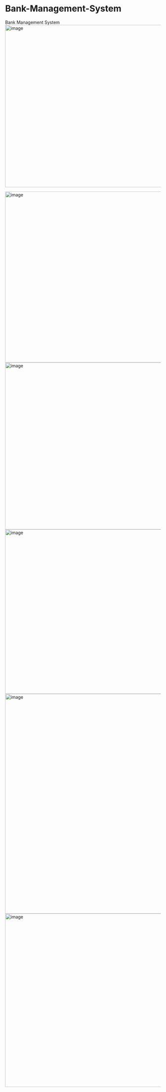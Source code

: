 # Bank-Management-System

Bank Management System
<img width="525" alt="image" src="https://github.com/0Alif0/Bank-Management-System/assets/29955878/458dd0da-00ad-4d2e-bc6a-59fa7fc7e19b">


<img width="553" alt="image" src="https://github.com/0Alif0/Bank-Management-System/assets/29955878/e425aec2-fbe4-46d5-8500-a9393936e354">

<img width="540" alt="image" src="https://github.com/0Alif0/Bank-Management-System/assets/29955878/fea6a018-7904-497a-a16f-dd07a67da364">

<img width="532" alt="image" src="https://github.com/0Alif0/Bank-Management-System/assets/29955878/278c4b5a-47af-4644-ac86-2c04de876351">


<img width="711" alt="image" src="https://github.com/0Alif0/Bank-Management-System/assets/29955878/5f772b42-bd92-4c0d-bb45-6285014e823e">



<img width="561" alt="image" src="https://github.com/0Alif0/Bank-Management-System/assets/29955878/b806d6a8-4aac-4f1e-9bed-3458a2c7a6d8">
